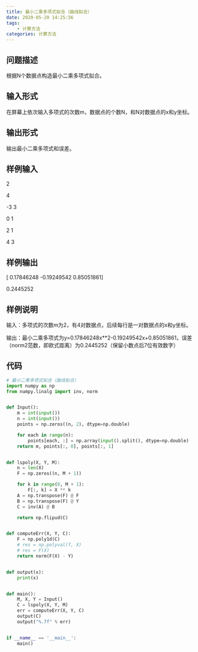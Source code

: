 ```yaml
---
title: 最小二乘多项式拟合（曲线拟合）
date: 2020-05-20 14:25:56
tags:
	- 计算方法
categories: 计算方法
---
```


## 问题描述

根据N个数据点构造最小二乘多项式拟合。

<!-- more -->

## 输入形式

在屏幕上依次输入多项式的次数m，数据点的个数N，和N对数据点的x和y坐标。

## 输出形式

输出最小二乘多项式和误差。

## 样例输入

2

4

-3 3

0 1

2 1

4 3

## 样例输出

[ 0.17846248 -0.19249542 0.85051861]

0.2445252

## 样例说明

输入：多项式的次数m为2，有4对数据点，后续每行是一对数据点的x和y坐标。

输出：最小二乘多项式为y=0.17846248x**2-0.19249542x+0.85051861，误差（norm2范数，即欧式距离）为0.2445252（保留小数点后7位有效数字）

## 代码

```python
# 最小二乘多项式拟合（曲线拟合）
import numpy as np
from numpy.linalg import inv, norm


def Input():
    m = int(input())
    n = int(input())
    points = np.zeros((n, 2), dtype=np.double)

    for each in range(n):
        points[each, :] = np.array(input().split(), dtype=np.double)
    return m, points[:, 0], points[:, 1]


def lspoly(X, Y, M):
    n = len(X)
    F = np.zeros((n, M + 1))

    for k in range(0, M + 1):
        F[:, k] = X ** k
    A = np.transpose(F) @ F
    B = np.transpose(F) @ Y
    C = inv(A) @ B

    return np.flipud(C)


def computeErr(X, Y, C):
    F = np.poly1d(C)
    # res = np.polyval(f, X)
    # res = F(X)
    return norm(F(X) - Y)


def output(x):
    print(x)


def main():
    M, X, Y = Input()
    C = lspoly(X, Y, M)
    err = computeErr(X, Y, C)
    output(C)
    output("%.7f" % err)


if __name__ == '__main__':
    main()
```

